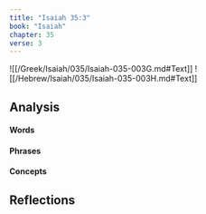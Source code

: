 ```yaml
---
title: "Isaiah 35:3"
book: "Isaiah"
chapter: 35
verse: 3
---
```

![[/Greek/Isaiah/035/Isaiah-035-003G.md#Text]]
![[/Hebrew/Isaiah/035/Isaiah-035-003H.md#Text]]

## Analysis

#### Words

#### Phrases

#### Concepts

## Reflections
